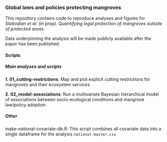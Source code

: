 ### Global laws and policies protecting mangroves

This repository contains code to reproduce analyses and figures for *Slobodian et al. (in prep). Quantifying legal protection of mangroves outside of protected areas*.

Data underpinning the analysis will be made publicly available after the paper has been published.

#### Scripts

##### Main analyses and scripts

**1. 01_cutting-restrictions**: Map and plot explicit cutting restrictions for mangroves and their ecosystem services

**2. 02_model-associations**: Run a multivariate Bayesian hierarchical model of associations between socio-ecological conditions and mangrove law/policy adoption

##### Other

make-national-covariate-db.R: This script combines all covariate data into a single dataframe for the analysis `national-master.csv`

